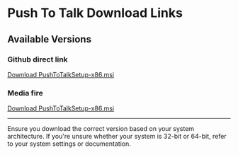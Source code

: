 # Push To Talk Download Links

## Available Versions

### Github direct link
[Download PushToTalkSetup-x86.msi](https://github.com/tetteykn/PushToTalk/raw/refs/heads/main/x86/1.0.3/PushToTalkSetup-x86.msi)

### Media fire
[Download PushToTalkSetup-x86.msi](https://tetteyknstorage.blob.core.windows.net/pushtotalk/x86/1.0.2/PushToTalkSetup-x86.msi)

---

Ensure you download the correct version based on your system architecture. If you're unsure whether your system is 32-bit or 64-bit, refer to your system settings or documentation.
